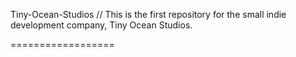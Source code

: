 Tiny-Ocean-Studios
// This is the first repository for the small indie development company, Tiny Ocean Studios.

==================
